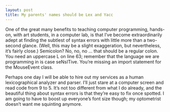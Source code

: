```yaml
---
layout: post
title: My parents' names should be Lex and Yacc
---
```


One of the great many benefits to teaching computer programming, hands-on, with art students, in a computer lab, is that I’ve become extraordinarily adept at finding the subtlest of syntax errors with little more than a two-second glance. (Well, this may be a slight exaggeration, but nevertheless, it’s fairly close.) Semicolon? No, no, no … that should be a regular colon. You need an uppercase L on line 63; remember that the language we are programming in is case seNsITive. You’re missing an import statement for the MouseEvent class.

Perhaps one day I will be able to hire out my services as a human lexicographical analyzer and parser. I’ll just stare at a computer screen and read code from 9 to 5. It’s not too different from what I do already, and the beautiful thing about syntax errors is that they’re easy to fix once spotted. I am going to have to boost up everyone’s font size though; my optometrist doesn’t want me squinting anymore.
